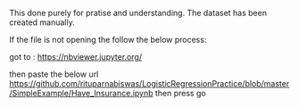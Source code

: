 This done purely for pratise and understanding. The dataset has been created manually.

If the file is not opening the follow the below process:

got to : https://nbviewer.jupyter.org/

then paste the below url 
https://github.com/rituparnabiswas/LogisticRegressionPractice/blob/master/SimpleExample/Have_Insurance.ipynb
then press go
